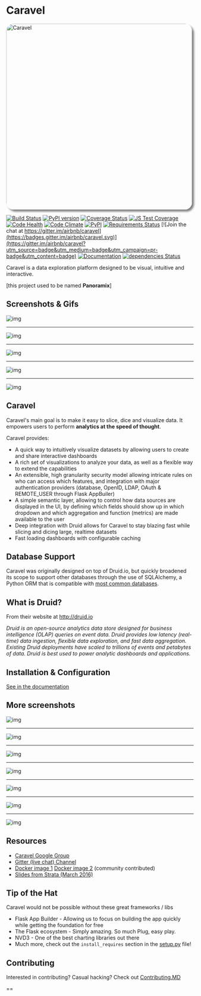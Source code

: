 Caravel
=========
<img src="http://i.imgur.com/H0Kyvyi.jpg" style="border-radius: 20px; box-shadow:5px 5px 5px gray;" alt="Caravel" width="500"/>

[![Build Status](https://travis-ci.org/airbnb/caravel.svg?branch=master)](https://travis-ci.org/airbnb/caravel)
[![PyPI version](https://badge.fury.io/py/caravel.svg)](https://badge.fury.io/py/caravel)
[![Coverage Status](https://coveralls.io/repos/airbnb/caravel/badge.svg?branch=master&service=github)](https://coveralls.io/github/airbnb/caravel?branch=master)
[![JS Test Coverage](https://codeclimate.com/github/airbnb/caravel/badges/coverage.svg)](https://codeclimate.com/github/airbnb/caravel/coverage)
[![Code Health](https://landscape.io/github/airbnb/caravel/master/landscape.svg?style=flat)](https://landscape.io/github/airbnb/caravel/master)
[![Code Climate](https://codeclimate.com/github/airbnb/caravel/badges/gpa.svg)](https://codeclimate.com/github/airbnb/caravel)
[![PyPI](https://img.shields.io/pypi/pyversions/caravel.svg?maxAge=2592000)](https://pypi.python.org/pypi/caravel)
[![Requirements Status](https://requires.io/github/airbnb/caravel/requirements.svg?branch=master)](https://requires.io/github/airbnb/caravel/requirements/?branch=master)
[![Join the chat at https://gitter.im/airbnb/caravel](https://badges.gitter.im/airbnb/caravel.svg)](https://gitter.im/airbnb/caravel?utm_source=badge&utm_medium=badge&utm_campaign=pr-badge&utm_content=badge)
[![Documentation](https://img.shields.io/badge/docs-airbnb.io-blue.svg)](http://airbnb.io/caravel/)
[![dependencies Status](https://david-dm.org/airbnb/caravel/status.svg?path=caravel/assets)](https://david-dm.org/airbnb/caravel?path=caravel/assets)

Caravel is a data exploration platform designed to be visual, intuitive
and interactive.

[this project used to be named **Panoramix**]


Screenshots & Gifs
------------------
![img](http://g.recordit.co/xFXSvaGUts.gif)

---
![img](http://g.recordit.co/uZggYOdR5g.gif)

---
![img](http://g.recordit.co/U70FWLpLvh.gif)

---
![img](http://i.imgur.com/x8t30YU.png)

---
![img](http://i.imgur.com/DRCnbq6.png)

Caravel
---------
Caravel's main goal is to make it easy to slice, dice and visualize data.
It empowers users to perform **analytics at the speed of thought**.

Caravel provides:
* A quick way to intuitively visualize datasets by allowing users to create
    and share interactive dashboards
* A rich set of visualizations to analyze your data, as well as a flexible
    way to extend the capabilities
* An extensible, high granularity security model allowing intricate rules
    on who can access which features, and integration with major
    authentication providers (database, OpenID, LDAP, OAuth & REMOTE_USER
    through Flask AppBuiler)
* A simple semantic layer, allowing to control how data sources are
    displayed in the UI, by defining which fields should show up in
    which dropdown and which aggregation and function (metrics) are
    made available to the user
* Deep integration with Druid allows for Caravel to stay blazing fast while
    slicing and dicing large, realtime datasets
* Fast loading dashboards with configurable caching


Database Support
----------------

Caravel was originally designed on top of Druid.io, but quickly broadened
its scope to support other databases through the use of SQLAlchemy, a Python
ORM that is compatible with
[most common databases](http://docs.sqlalchemy.org/en/rel_1_0/core/engines.html).


What is Druid?
-------------
From their website at http://druid.io

*Druid is an open-source analytics data store designed for
business intelligence (OLAP) queries on event data. Druid provides low
latency (real-time) data ingestion, flexible data exploration,
and fast data aggregation. Existing Druid deployments have scaled to
trillions of events and petabytes of data. Druid is best used to
power analytic dashboards and applications.*


Installation & Configuration
----------------------------

[See in the documentation](http://airbnb.io/caravel/installation.html)


More screenshots
----------------

![img](http://i.imgur.com/SAhDJCI.png)

---
![img](http://i.imgur.com/iuLpv1c.png)

---
![img](http://i.imgur.com/V2FWeZx.png)

---
![img](http://i.imgur.com/BeUtCzF.png)

---
![img](http://i.imgur.com/phoY7jI.png)

---
![img](http://i.imgur.com/NvIDgdC.png)

---
![img](http://i.imgur.com/DzwYyns.png)


Resources
-------------
* [Caravel Google Group](https://groups.google.com/forum/#!forum/airbnb_caravel)
* [Gitter (live chat) Channel](https://gitter.im/airbnb/caravel)
* [Docker image 1](https://hub.docker.com/r/kochalex/caravel/)
  [Docker image 2](https://hub.docker.com/r/amancevice/caravel/) (community contributed)
* [Slides from Strata (March 2016)](https://drive.google.com/open?id=0B5PVE0gzO81oOVJkdF9aNkJMSmM)


Tip of the Hat
--------------

Caravel would not be possible without these great frameworks / libs

* Flask App Builder - Allowing us to focus on building the app quickly while
getting the foundation for free
* The Flask ecosystem - Simply amazing. So much Plug, easy play.
* NVD3 - One of the best charting libraries out there
* Much more, check out the `install_requires` section in the [setup.py](https://github.com/airbnb/caravel/blob/master/setup.py) file!


Contributing
------------

Interested in contributing? Casual hacking? Check out  [Contributing.MD](https://github.com/airbnb/caravel/blob/master/CONTRIBUTING.md)

==